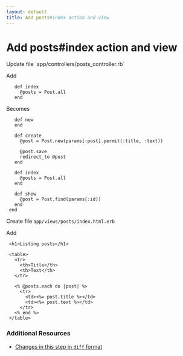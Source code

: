 ```yaml
---
layout: default
title: Add posts#index action and view
---
```


<h1 id="main">Add posts#index action and view</h1>
Update file `app/controllers/posts_controller.rb`

Add
<pre><code>   def index
     @posts = Post.all
   end</code></pre>


Becomes
<pre><code>   def new
   end
&nbsp;
   def create
     @post = Post.new(params[:post].permit(:title, :text))
&nbsp;
     @post.save
     redirect_to @post
   end
&nbsp;
   def index
     @posts = Post.all
   end
&nbsp;
   def show
     @post = Post.find(params[:id])
   end
 end
</code></pre>


Create file `app/views/posts/index.html.erb`

Add
<pre><code> &lt;h1&gt;Listing posts&lt;/h1&gt;
&nbsp;
 &lt;table&gt;
   &lt;tr&gt;
     &lt;th&gt;Title&lt;/th&gt;
     &lt;th&gt;Text&lt;/th&gt;
   &lt;/tr&gt;
&nbsp;
   &lt;% @posts.each do |post| %&gt;
     &lt;tr&gt;
       &lt;td&gt;&lt;%= post.title %&gt;&lt;/td&gt;
       &lt;td&gt;&lt;%= post.text %&gt;&lt;/td&gt;
     &lt;/tr&gt;
   &lt;% end %&gt;
 &lt;/table&gt;</code></pre>



### Additional Resources

* [Changes in this step in `diff` format](https://github.com/stevenhallen/rails_getting_started_bdd/commit/d9392043a56b868c214baed5af4a54585ba53eb8)

